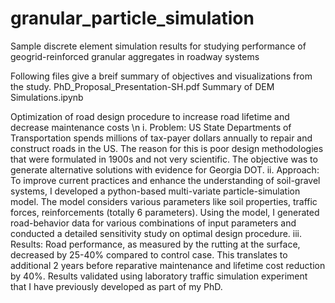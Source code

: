 # granular_particle_simulation
Sample discrete element simulation results for studying performance of geogrid-reinforced granular aggregates in roadway systems

Following files give a breif summary of objectives and visualizations from the study.
PhD_Proposal_Presentation-SH.pdf
Summary of DEM Simulations.ipynb


Optimization of road design procedure to increase road lifetime and decrease maintenance costs \n
i.	Problem: US State Departments of Transportation spends millions of tax-payer dollars annually to repair and construct roads in the US. The reason for this is poor design methodologies that were formulated in 1900s and not very scientific. The objective was to generate alternative solutions with evidence for Georgia DOT.
ii.	Approach: To improve current practices and enhance the understanding of soil-gravel systems, I developed a python-based multi-variate particle-simulation model. The model considers various parameters like soil properties, traffic forces, reinforcements (totally 6 parameters). Using the model, I generated road-behavior data for various combinations of input parameters and conducted a detailed sensitivity study on optimal design procedure. 
iii.	Results: Road performance, as measured by the rutting at the surface, decreased by  25-40% compared to control case. This translates to additional 2 years before reparative maintenance and lifetime cost reduction by 40%. Results validated using laboratory traffic simulation experiment that I have previously developed as part of my PhD.

